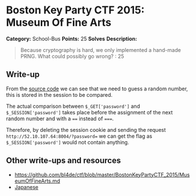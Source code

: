 # Boston Key Party CTF 2015: Museum Of Fine Arts

**Category:** School-Bus
**Points:** 25
**Solves** 
**Description:**

> Because cryptography is hard, we only implemented a hand-made PRNG. What could possibly go wrong? : 25

## Write-up

From the [source code](./52.10.107.64\:8004/index.txt) we can see that we need to guess a random number, this is stored in the session to be compared.

The actual comparison between `$_GET['password']` and `$_SESSION['password']` takes place before the assignment of the next random number and with a `==` instead of `===`. 

Therefore, by deleting the session cookie and sending the request `http://52.10.107.64:8004/?password=` we can get the flag as `$_SESSION['password']` would not contain anything.

## Other write-ups and resources

* <https://github.com/bl4de/ctf/blob/master/BostonKeyPartyCTF_2015/MuseumOfFineArts.md>
* [Japanese](http://kazu1130-h.hatenablog.jp/entry/2015/03/02/034426)

